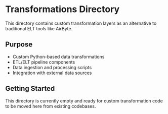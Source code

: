 # Transformations Directory

This directory contains custom transformation layers as an alternative to traditional ELT tools like AirByte.

## Purpose

- Custom Python-based data transformations
- ETL/ELT pipeline components
- Data ingestion and processing scripts
- Integration with external data sources

## Getting Started

This directory is currently empty and ready for custom transformation code to be moved here from existing codebases.
